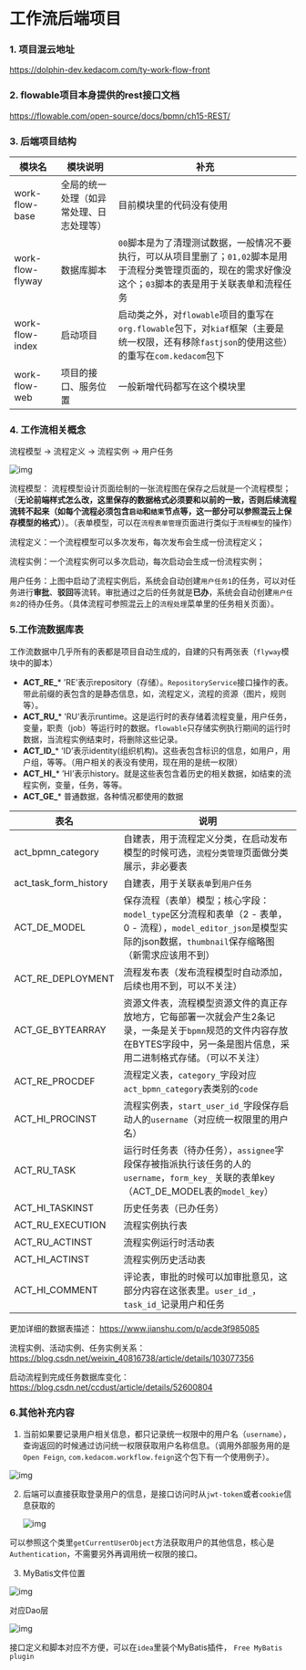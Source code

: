 # 工作流后端项目

### 1. 项目混云地址

https://dolphin-dev.kedacom.com/ty-work-flow-front

### 2. flowable项目本身提供的rest接口文档

https://flowable.com/open-source/docs/bpmn/ch15-REST/

### 3. 后端项目结构

| 模块名           | 模块说明                                 | 补充                                                         |
| ---------------- | ---------------------------------------- | ------------------------------------------------------------ |
| work-flow-base   | 全局的统一处理（如异常处理、日志处理等） | 目前模块里的代码没有使用                                     |
| work-flow-flyway | 数据库脚本                               | `00`脚本是为了清理测试数据，一般情况不要执行，可以从项目里删了；`01,02`脚本是用于流程分类管理页面的，现在的需求好像没这个；`03`脚本的表是用于关联表单和流程任务 |
| work-flow-index  | 启动项目                                 | 启动类之外，对`flowable`项目的重写在`org.flowable`包下，对`kiaf`框架（主要是统一权限，还有移除`fastjson`的使用这些）的重写在`com.kedacom`包下 |
| work-flow-web    | 项目的接口、服务位置                     | 一般新增代码都写在这个模块里                                 |

### 4. 工作流相关概念

流程模型 → 流程定义 → 流程实例 → 用户任务

![img](image/企业微信截图_16069644232537.png)

流程模型： 流程模型设计页面绘制的一张流程图在保存之后就是一个流程模型；（**无论前端样式怎么改，这里保存的数据格式必须要和以前的一致，否则后续流程流转不起来（如每个流程必须包含`启动`和`结束`节点等，这一部分可以参照混云上保存模型的格式）**）。（表单模型，可以在`流程表单管理`页面进行类似于`流程模型`的操作）

流程定义：一个流程模型可以多次发布，每次发布会生成一份流程定义；

流程实例：一个流程实例可以多次启动，每次启动会生成一份流程实例；

用户任务：上图中启动了流程实例后，系统会自动创建`用户任务1`的任务，可以对任务进行**审批**、**驳回**等流转。审批通过之后的任务就是**已办**，系统会自动创建`用户任务2`的待办任务。（具体流程可参照混云上的`流程处理`菜单里的任务相关页面）。

### 5.工作流数据库表

工作流数据中几乎所有的表都是项目自动生成的，自建的只有两张表（`flyway`模块中的脚本）

- **ACT_RE_***
  ’RE’表示repository（存储）。`RepositoryService`接口操作的表。带此前缀的表包含的是静态信息，如，流程定义，流程的资源（图片，规则等）。
- **ACT_RU_***
  ’RU’表示runtime。这是运行时的表存储着流程变量，用户任务，变量，职责（job）等运行时的数据。`flowable`只存储实例执行期间的运行时数据，当流程实例结束时，将删除这些记录。
- **ACT_ID_***
  ’ID’表示identity(组织机构)。这些表包含标识的信息，如用户，用户组，等等。（用户相关的表没有使用，现在用的是统一权限）
- **ACT_HI_***
  ’HI’表示history。就是这些表包含着历史的相关数据，如结束的流程实例，变量，任务，等等。
- **ACT_GE_***
  普通数据，各种情况都使用的数据

| 表名                  | 说明                                                         |
| --------------------- | ------------------------------------------------------------ |
| act_bpmn_category     | 自建表，用于流程定义分类，在启动发布模型的时候可选，`流程分类管理`页面做分类展示，非必要表 |
| act_task_form_history | 自建表，用于关联`表单`到`用户任务`                           |
| ACT_DE_MODEL          | 保存流程（表单）模型；核心字段：`model_type`区分流程和表单（2 - 表单，0 - 流程），`model_editor_json`是模型实际的json数据，`thumbnail`保存缩略图（新需求应该用不到） |
| ACT_RE_DEPLOYMENT     | 流程发布表（发布流程模型时自动添加，后续也用不到，可以不关注） |
| ACT_GE_BYTEARRAY      | 资源文件表，流程模型资源文件的真正存放地方，它每部署一次就会产生2条记录，一条是关于`bpmn`规范的文件内容存放在BYTES字段中，另一条是图片信息，采用二进制格式存储。（可以不关注） |
| ACT_RE_PROCDEF        | 流程定义表，`category_`字段对应`act_bpmn_category`表类别的`code` |
| ACT_HI_PROCINST       | 流程实例表，`start_user_id_`字段保存启动人的`username`（对应统一权限里的用户名） |
| ACT_RU_TASK           | 运行时任务表（待办任务），`assignee`字段保存被指派执行该任务的人的`username`，`form_key_` 关联的表单key（ACT_DE_MODEL表的`model_key`） |
| ACT_HI_TASKINST       | 历史任务表（已办任务） |
| ACT_RU_EXECUTION | 流程实例执行表 |
| ACT_RU_ACTINST | 流程实例运行时活动表 |
| ACT_HI_ACTINST | 流程实例历史活动表 |
| ACT_HI_COMMENT | 评论表，审批的时候可以加审批意见，这部分内容在这张表里。`user_id_`，`task_id_`记录用户和任务 |

更加详细的数据表描述： https://www.jianshu.com/p/acde3f985085

流程实例、活动实例、任务实例关系：https://blog.csdn.net/weixin_40816738/article/details/103077356

启动流程到完成任务数据库变化： https://blog.csdn.net/ccdust/article/details/52600804

### 6.其他补充内容

1. 当前如果要记录用户相关信息，都只记录统一权限中的用户名（`username`），查询返回的时候通过访问统一权限获取用户名称信息。（调用外部服务用的是`Open Feign`, `com.kedacom.workflow.feign`这个包下有一个使用例子）。

![img](image/企业微信截图_1606974452701.png)

2. 后端可以直接获取登录用户的信息，是接口访问时从`jwt-token`或者`cookie`信息获取的

   ![img](image/企业微信截图_16069745164242-1606974629614.png)

可以参照这个类里`getCurrentUserObject`方法获取用户的其他信息，核心是`Authentication`，不需要另外再调用统一权限的接口。

3. MyBatis文件位置

![img](image/企业微信截图_16069748535228-1606974929559.png)

对应Dao层

![img](image/企业微信截图_1606974966325.png)

接口定义和脚本对应不方便，可以在`idea`里装个MyBatis插件， `Free MyBatis plugin`